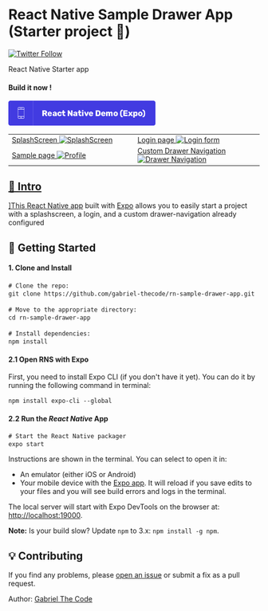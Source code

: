 # React Native Sample Drawer App (Starter project 🚀) 

[![Twitter Follow](https://img.shields.io/twitter/follow/gabriel_theCode.svg?style=social)](https://twitter.com/gabriel_theCode)

React Native Starter app

#### Build it now !
<a href="https://expo.io/@gabriel_thecode/rn-sample-drawer-app"><img src="/assets/expo-demo.jpg" alt="React Native Expo Demo" height="50" />

<table><tr>
<td width="50%">
SplashScreen
<img src="https://github.com/gabriel-TheCode/rn-sample-drawer-app/blob/master/screenshots/rn-splashcreen.png?raw=true" width="400" alt="SplashScreen">
</td>
<td width="50%">
Login page
<img src="https://github.com/gabriel-TheCode/rn-sample-drawer-app/blob/master/screenshots/rn-login.png?raw=true" width="400" alt="Login form">
</td></tr>
  <tr>
<td width="50%">
Sample page
<img src="https://github.com/gabriel-TheCode/rn-sample-drawer-app/blob/master/screenshots/rn-profile.png?raw=true" width="400" alt="Profile">
</td>
<td width="50%">
Custom Drawer Navigation
<img src="https://github.com/gabriel-TheCode/rn-sample-drawer-app/blob/master/screenshots/rn-drawer.png?raw=true" width="400" alt="Drawer Navigation">
</td>
  </tr>
</table>

## 👋 Intro

]This [React Native app](https://facebook.github.io/react-native/) built with [Expo](https://github.com/expo/expo) allows you to easily start a project with a splashscreen, a login, and a custom drawer-navigation already configured



## 🚀 Getting Started

#### 1. Clone and Install


```
# Clone the repo:
git clone https://github.com/gabriel-thecode/rn-sample-drawer-app.git

# Move to the appropriate directory:
cd rn-sample-drawer-app

# Install dependencies:
npm install
```

#### 2.1 Open RNS with Expo

First, you need to install Expo CLI (if you don't have it yet). You can do it by running the following command in terminal:
```
npm install expo-cli --global
```

#### 2.2 Run the _React Native_ App

```
# Start the React Native packager
expo start
```

Instructions are shown in the terminal. You can select to open it in:

- An emulator (either iOS or Android)
- Your mobile device with the [Expo app](https://expo.io/). It will reload if you save edits to your files and you will see build errors and logs in the terminal.

The local server will start with Expo DevTools on the browser at:
[http://localhost:19000](http://localhost:19000).


**Note:** Is your build slow? Update `npm` to 3.x: `npm install -g npm`.


## 💡 Contributing

If you find any problems, please [open an issue](https://github.com/gabriel-thecode/rn-sample-drawer-app/issues/new) or submit a fix as a pull request.




Author: <a href="http://www.twitter.com/gabriel_theCode">Gabriel The Code</a>


